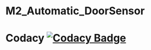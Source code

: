 # M2_Automatic_DoorSensor





# Codacy [![Codacy Badge](https://app.codacy.com/project/badge/Grade/f2fce2b3399743389a520b6ad4e91d93)](https://www.codacy.com/gh/Balaji-Gopalakrishnan/M2_Automatic_DoorSensor/dashboard?utm_source=github.com&amp;utm_medium=referral&amp;utm_content=Balaji-Gopalakrishnan/M2_Automatic_DoorSensor&amp;utm_campaign=Badge_Grade)
